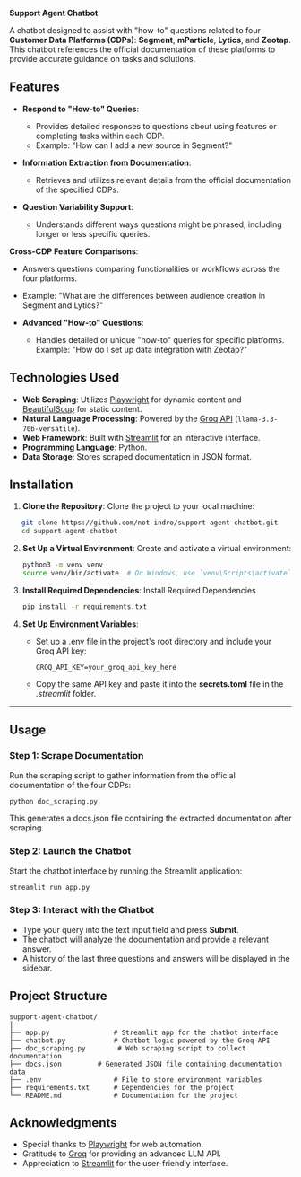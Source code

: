 **Support Agent Chatbot**

A chatbot designed to assist with "how-to" questions related to four **Customer Data Platforms (CDPs)**: **Segment**, **mParticle**, **Lytics**, and **Zeotap**. This chatbot references the official documentation of these platforms to provide accurate guidance on tasks and solutions.

## Features

- **Respond to "How-to" Queries**:
    - Provides detailed responses to questions about using features or completing tasks within each CDP.
    - Example: "How can I add a new source in Segment?"

- **Information Extraction from Documentation**:
  - Retrieves and utilizes relevant details from the official documentation of the specified CDPs.

- **Question Variability Support**:
  - Understands different ways questions might be phrased, including longer or less specific queries.

**Cross-CDP Feature Comparisons**:
  - Answers questions comparing functionalities or workflows across the four platforms.
  - Example: "What are the differences between audience creation in Segment and Lytics?"

- **Advanced "How-to" Questions**:
  - Handles detailed or unique "how-to" queries for specific platforms.
  Example: "How do I set up data integration with Zeotap?"


## Technologies Used

- **Web Scraping**:
Utilizes [Playwright](https://playwright.dev/) for dynamic content and [BeautifulSoup](https://www.crummy.com/software/BeautifulSoup/) for static content.
- **Natural Language Processing**:
Powered by the [Groq API](https://groq.com/) (`llama-3.3-70b-versatile`).
- **Web Framework**:
Built with [Streamlit](https://streamlit.io/) for an interactive interface.
- **Programming Language**: Python.
- **Data Storage**: Stores scraped documentation in JSON format.

## Installation

1. **Clone the Repository**:
Clone the project to your local machine:
```bash
   git clone https://github.com/not-indro/support-agent-chatbot.git
   cd support-agent-chatbot
   ```

2. **Set Up a Virtual Environment**:
Create and activate a virtual environment:
   ```bash
   python3 -m venv venv
   source venv/bin/activate  # On Windows, use `venv\Scripts\activate`
   ```

3. **Install Required Dependencies**:
Install Required Dependencies
   ```bash
   pip install -r requirements.txt
   ```

4. **Set Up Environment Variables**:
   - Set up a .env file in the project's root directory and include your Groq API key:
     ```plaintext
     GROQ_API_KEY=your_groq_api_key_here
     ```
   - Copy the same API key and paste it into the **secrets.toml** file in the *.streamlit* folder.

---

## Usage

### Step 1: Scrape Documentation
Run the scraping script to gather information from the official documentation of the four CDPs:
```bash
python doc_scraping.py
```
This generates a docs.json file containing the extracted documentation after scraping.

### Step 2: Launch the Chatbot
Start the chatbot interface by running the Streamlit application:
```bash
streamlit run app.py
```

### Step 3: Interact with the Chatbot
- Type your query into the text input field and press **Submit**.
- The chatbot will analyze the documentation and provide a relevant answer.
- A history of the last three questions and answers will be displayed in the sidebar.


## Project Structure

```
support-agent-chatbot/
│
├── app.py                # Streamlit app for the chatbot interface
├── chatbot.py            # Chatbot logic powered by the Groq API
├── doc_scraping.py        # Web scraping script to collect documentation
├── docs.json         # Generated JSON file containing documentation data
├── .env                  # File to store environment variables
├── requirements.txt      # Dependencies for the project
└── README.md             # Documentation for the project
```

## Acknowledgments

- Special thanks to [Playwright](https://playwright.dev/) for web automation.
- Gratitude to [Groq](https://groq.com/) for providing an advanced LLM API.
- Appreciation to [Streamlit](https://streamlit.io/) for the user-friendly interface.
